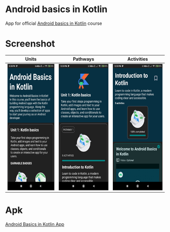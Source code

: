 # Android basics in Kotlin

App for official [Android basics in Kotlin](https://developer.android.com/courses/android-basics-kotlin/course) course

# Screenshot

| Units | Pathways | Activities |
|-------|----------|------------|
| <img src="/readme/screenshot-1.jpg" alt="screenshot-units" height="400"/> | <img src="/readme/screenshot-2.jpg" alt="screenshot-pathways" height="400"/> | <img src="/readme/screenshot-3.jpg" alt="screenshot-activities" height="400"/> |


# Apk

[Android Basics in Kotlin App](https://github.com/aungk000/android-basics-in-kotlin/blob/main/release/android-basics.apk)